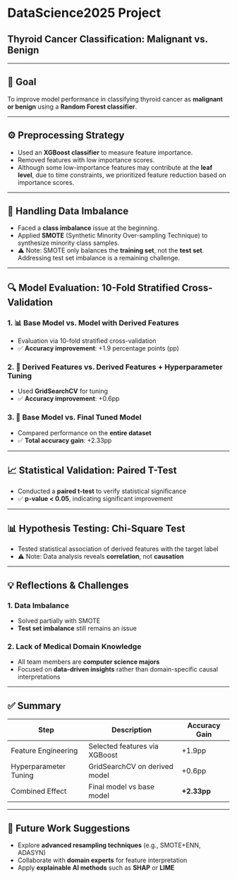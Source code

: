 # DataScience2025 Project  
## Thyroid Cancer Classification: Malignant vs. Benign

---

## 🎯 Goal  
To improve model performance in classifying thyroid cancer as **malignant or benign** using a **Random Forest classifier**.

---

## ⚙️ Preprocessing Strategy  
- Used an **XGBoost classifier** to measure feature importance.
- Removed features with low importance scores.
- Although some low-importance features may contribute at the **leaf level**, due to time constraints, we prioritized feature reduction based on importance scores.

---

## 🔄 Handling Data Imbalance  
- Faced a **class imbalance** issue at the beginning.
- Applied **SMOTE** (Synthetic Minority Over-sampling Technique) to synthesize minority class samples.
- ⚠️ Note: SMOTE only balances the **training set**, not the **test set**. Addressing test set imbalance is a remaining challenge.

---

## 🔍 Model Evaluation: 10-Fold Stratified Cross-Validation  

### 1. 📊 Base Model vs. Model with Derived Features  
- Evaluation via 10-fold stratified cross-validation  
- ✅ **Accuracy improvement**: +1.9 percentage points (pp)

### 2. 🔧 Derived Features vs. Derived Features + Hyperparameter Tuning  
- Used **GridSearchCV** for tuning
- ✅ **Accuracy improvement**: +0.6pp

### 3. 🔁 Base Model vs. Final Tuned Model  
- Compared performance on the **entire dataset**
- ✅ **Total accuracy gain**: +2.33pp

---

## 📈 Statistical Validation: Paired T-Test  
- Conducted a **paired t-test** to verify statistical significance
- ✅ **p-value < 0.05**, indicating significant improvement

---

## 📊 Hypothesis Testing: Chi-Square Test  
- Tested statistical association of derived features with the target label
- ⚠️ Note: Data analysis reveals **correlation**, not **causation**

---

## 💡 Reflections & Challenges  

### 1. Data Imbalance  
- Solved partially with SMOTE  
- **Test set imbalance** still remains an issue

### 2. Lack of Medical Domain Knowledge  
- All team members are **computer science majors**
- Focused on **data-driven insights** rather than domain-specific causal interpretations

---

## ✅ Summary  

| Step                          | Description                                | Accuracy Gain |
|-------------------------------|--------------------------------------------|----------------|
| Feature Engineering           | Selected features via XGBoost              | +1.9pp         |
| Hyperparameter Tuning         | GridSearchCV on derived model              | +0.6pp         |
| Combined Effect               | Final model vs base model                  | **+2.33pp**    |

---

## 📌 Future Work Suggestions  
- Explore **advanced resampling techniques** (e.g., SMOTE+ENN, ADASYN)
- Collaborate with **domain experts** for feature interpretation
- Apply **explainable AI methods** such as **SHAP** or **LIME**
